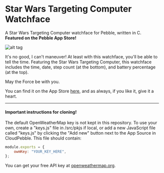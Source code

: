 # Star Wars Targeting Computer Watchface
A Star Wars Targeting Computer watchface for Pebble, written in C.
**Featured on the Pebble App Store!**

![alt tag](https://github.com/cheeseisdisgusting/star-wars-targeting-computer-watchface/blob/master/screenshots/Banner.png)

It's no good, I can't maneuver! At least with this watchface, you'll be able to tell the time. Featuring the Star Wars Targeting Computer, this watchface includes the time, date, step count (at the bottom), and battery percentage (at the top).

May the Force be with you.

You can find it on the App Store [here](https://goo.gl/ataS3J), and as always, if you like it, give it a heart.

- - - - -

#### Important instructions for cloning!

The default OpenWeatherMap key is not kept in this repository. To use your own, create a "keys.js" file in /src/pkjs if local, or add a new JavaScript file called "keys.js" by clicking the "Add new" button next to the App Source in CloudPebble. This file should contain:
```javascript
module.exports = {
	owmKey: "YOUR_KEY_HERE",
};
```
You can get your free API key at [openweathermap.org]().
